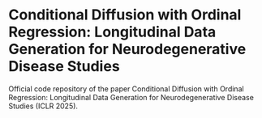 # Conditional Diffusion with Ordinal Regression: Longitudinal Data Generation for Neurodegenerative Disease Studies
Official code repository of the paper Conditional Diffusion with Ordinal Regression: Longitudinal Data Generation for Neurodegenerative Disease Studies (ICLR 2025).
